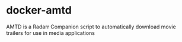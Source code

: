 # docker-amtd
AMTD is a Radarr Companion script to automatically download movie trailers for use in media applications
